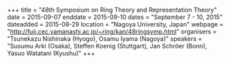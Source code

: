 +++
title = "48th Symposium on Ring Theory and Representation Theory"
date = 2015-09-07
enddate = 2015-09-10
dates = "September 7 - 10, 2015"
dateadded = 2015-08-29
location = "Nagoya University, Japan"
webpage = "http://fuji.cec.yamanashi.ac.jp/~ring/kan/48ringsymp.html"
organisers = "Tsunekazu Nishinaka (Hyogo), Osamu Iyama (Nagoya)"
speakers = "Susumu Arki (Osaka), Steffen Koenig (Stuttgart), Jan Schröer (Bonn), Yasuo Watatani (Kyushu)"
+++
